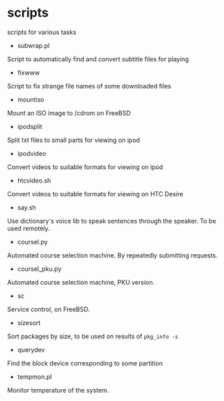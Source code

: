 scripts
=======

scripts for various tasks

* subwrap.pl

Script to automatically find and convert subtitle files for playing

* fixwww

Script to fix strange file names of some downloaded files

* mountiso

Mount an ISO image to /cdrom on FreeBSD

* ipodsplit

Split txt files to small parts for viewing on ipod

* ipodvideo

Convert videos to suitable formats for viewing on ipod

* htcvideo.sh

Convert videos to suitable formats for viewing on HTC Desire

* say.sh

Use dictionary's voice lib to speak sentences through the speaker. To be used remotely.

* coursel.py

Automated course selection machine. By repeatedly submitting requests.

* coursel\_pku.py

Automated course selection machine, PKU version.

* sc

Service control, on FreeBSD.

* sizesort

Sort packages by size, to be used on results of `pkg_info -s`

* querydev

Find the block device corresponding to some partition

* tempmon.pl

Monitor temperature of the system.
